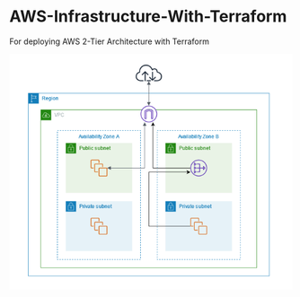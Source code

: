 # AWS-Infrastructure-With-Terraform
For deploying AWS 2-Tier Architecture with Terraform

![alt text](https://github.com/AymanAbdelwahab1/AWS-Infrastructure-With-Terraform/blob/main/AWS_2-Tier_Architecture_Diagram.png)